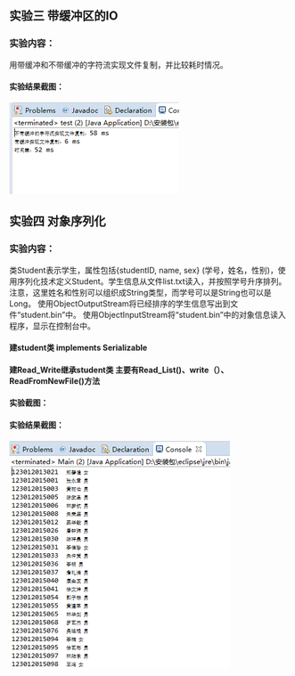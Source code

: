 ## 实验三 带缓冲区的IO


### 实验内容：
用带缓冲和不带缓冲的字符流实现文件复制，并比较耗时情况。


#### 实验结果截图：

![](https://github.com/123012013021/javaSpace/blob/master/IO_2/img/1.png)<br>
  
  
## 实验四 对象序列化


### 实验内容：
类Student表示学生，属性包括{studentID, name, sex} (学号，姓名，性别)，使用序列化技术定义Student。学生信息从文件list.txt读入，并按照学号升序排列。注意，这里姓名和性别可以组织成String类型，而学号可以是String也可以是Long。
使用ObjectOutputStream将已经排序的学生信息写出到文件“student.bin”中。
使用ObjectInputStream将“student.bin”中的对象信息读入程序，显示在控制台中。

#### 建student类 implements Serializable	
#### 建Read_Write继承student类 主要有Read_List()、write（）、ReadFromNewFile()方法
#### 实验截图：
#### 实验结果截图：

![](https://github.com/123012013021/javaSpace/blob/master/IO_2/img/2.png)<br>

    


